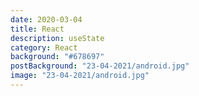```yaml
---
date: 2020-03-04
title: React
description: useState
category: React
background: "#678697"
postBackground: "23-04-2021/android.jpg"
image: "23-04-2021/android.jpg" 
---
```

